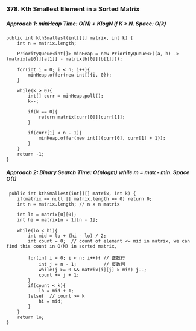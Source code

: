 ### 378. Kth Smallest Element in a Sorted Matrix
##### Approach 1: minHeap       Time:  O(N) + KlogN  if K > N.  Space: O(k)
    public int kthSmallest(int[][] matrix, int k) {
        int n = matrix.length;

        PriorityQueue<int[]> minHeap = new PriorityQueue<>((a, b) -> (matrix[a[0]][a[1]] - matrix[b[0]][b[1]]));

        for(int i = 0; i < n; i++){
            minHeap.offer(new int[]{i, 0});
        }

        while(k > 0){
            int[] curr = minHeap.poll();
            k--;

            if(k == 0){
                return matrix[curr[0]][curr[1]];
            }

            if(curr[1] < n - 1){
                minHeap.offer(new int[]{curr[0], curr[1] + 1});
            }
        }
        return -1;
    }
    
##### Approach 2: Binary Search       Time: O(nlogm) while m = max - min.   Space O(1)
     public int kthSmallest(int[][] matrix, int k) {
        if(matrix == null || matrix.length == 0) return 0;
        int n = matrix.length; // n x n matrix
        
        int lo = matrix[0][0];
        int hi = matrix[n - 1][n - 1];
        
        while(lo < hi){
            int mid = lo + (hi - lo) / 2;
            int count = 0;  // count of element <= mid in matrix, we can find this count in O(N) in sorted matrix, 
            
            for(int i = 0; i < n; i++){ // 正数行
                int j = n - 1;          // 反数列
                while(j >= 0 && matrix[i][j] > mid) j--;  
                count += j + 1;         
            }
            if(count < k){            
                lo = mid + 1;
            }else{  // count >= k
                hi = mid;
            }
        }
        return lo;
    }
